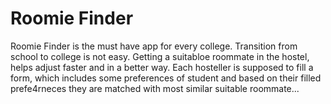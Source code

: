 # Roomie Finder

Roomie Finder is the must have app for every college. Transition from school to college is not easy. Getting a suitabloe roommate in the hostel, helps adjust faster and in a better way.
Each hosteller is supposed to fill a form, which includes some preferences of student and based on their filled prefe4rneces they are matched with most similar suitable roommate...